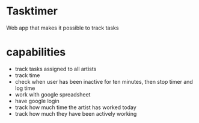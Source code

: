 # Tasktimer
Web app that makes it possible to track tasks


# capabilities 
 - track tasks assigned to all artists
 - track time
 - check when user has been inactive for ten minutes, then stop timer and log time
 - work with google spreadsheet
 - have google login
 - track how much time the artist has worked today
 - track how much they have been actively working